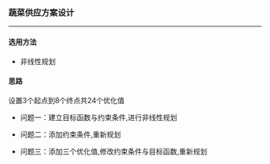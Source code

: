 ### 蔬菜供应方案设计

----

#### 选用方法

- 非线性规划

#### 思路

设置3个起点到8个终点共24个优化值

- 问题一：建立目标函数与约束条件,进行非线性规划

- 问题二：添加约束条件,重新规划

- 问题三：添加三个优化值,修改约束条件与目标函数,重新规划
